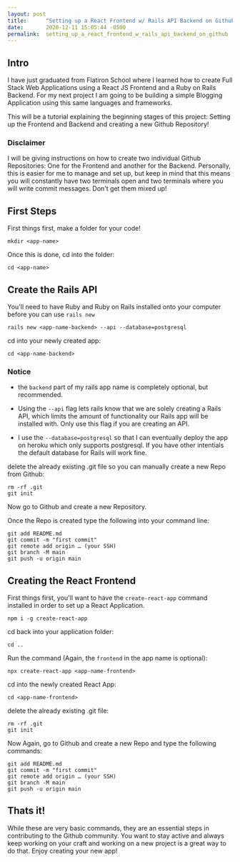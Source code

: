 ```yaml
---
layout: post
title:      "Setting up a React Frontend w/ Rails API Backend on Github"
date:       2020-12-11 15:05:44 -0500
permalink:  setting_up_a_react_frontend_w_rails_api_backend_on_github
---
```



## Intro

I have just graduated from Flatiron School where I learned how to create Full Stack Web Applications using a React JS Frontend and a Ruby on Rails Backend. For my next project I am going to be building a simple Blogging Application using this same languages and frameworks.

This will be a tutorial explaining the beginning stages of this project: Setting up the Frontend and Backend and creating a new Github Repository!

### Disclaimer

I will be giving instructions on how to create two individual Github Repositories: One for the Frontend and another for the Backend. Personally, this is easier for me to manage and set up, but keep in mind that this means you will constantly have two terminals open and two terminals where you will write commit messages. Don't get them mixed up!

## First Steps

First things first, make a folder for your code!

```
mkdir <app-name>
```

Once this is done, cd into the folder:

```
cd <app-name>
```

## Create the Rails API

You'll need to have Ruby and Ruby on Rails installed onto your computer before you can use `rails new`

```
rails new <app-name-backend> --api --database=postgresql
```

cd into your newly created app:

```
cd <app-name-backend>
```

### Notice

* the `backend` part of my rails app name is completely optional, but recommended.

* Using the `--api` flag lets rails know that we are solely creating a Rails API, which limits the amount of functionality our Rails app will be installed with. Only use this flag if you are creating an API.

* I use the `--database=postgresql` so that I can eventually deploy the app on heroku which only supports postgresql. If you have other intentials the default database for Rails will work fine.

delete the already existing .git file so you can manually create a new Repo from Github:

```
rm -rf .git
git init
```

Now go to Github and create a new Repository.

Once the Repo is created type the following into your command line:

```
git add README.md
git commit -m "first commit"
git remote add origin … (your SSH)
git branch -M main
git push -u origin main
```

## Creating the React Frontend

First things first, you'll want to have the `create-react-app` command installed in order to set up a React Application.

```
npm i -g create-react-app
```

cd back into your application folder:

```
cd ..
```

Run the command (Again, the `frontend` in the app name is optional):

```
npx create-react-app <app-name-frontend>
```

cd into the newly created React App:

```
cd <app-name-frontend>
```

delete the already existing .git file:

```
rm -rf .git
git init
```

Now Again, go to Github and create a new Repo and type the following commands:

```
git add README.md
git commit -m "first commit"
git remote add origin … (your SSH)
git branch -M main
git push -u origin main
```

## Thats it!

While these are very basic commands, they are an essential steps in contributing to the Github community. You want to stay active and always keep working on your craft and working on a new project is a great way to do that. Enjoy creating your new app!







